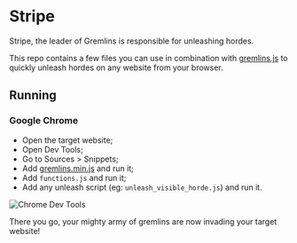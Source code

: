 # Stripe #
Stripe, the leader of Gremlins is responsible for unleashing hordes.

This repo contains a few files you can use in combination with [gremlins.js](https://github.com/marmelab/gremlins.js) to quickly unleash hordes on any website from your browser.

## Running ##

### Google Chrome ###
- Open the target website;
- Open Dev Tools;
- Go to Sources > Snippets;
- Add [gremlins.min.js](https://unpkg.com/gremlins.js) and run it;
- Add `functions.js` and run it;
- Add any unleash script (eg: `unleash_visible_horde.js`) and run it.

![Chrome Dev Tools](https://user-images.githubusercontent.com/6588019/71400500-50d5f280-2627-11ea-8505-d04d40ea3b0a.png)

There you go, your mighty army of gremlins are now invading your target website!

